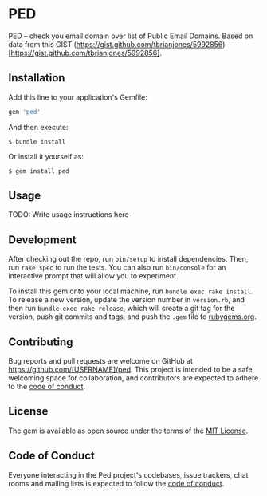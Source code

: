 # PED

PED – check you email domain over list of Public Email Domains.
Based on data from this GIST (https://gist.github.com/tbrianjones/5992856)[https://gist.github.com/tbrianjones/5992856].

## Installation

Add this line to your application's Gemfile:

```ruby
gem 'ped'
```

And then execute:

    $ bundle install

Or install it yourself as:

    $ gem install ped

## Usage

TODO: Write usage instructions here

## Development

After checking out the repo, run `bin/setup` to install dependencies. Then, run `rake spec` to run the tests. You can also run `bin/console` for an interactive prompt that will allow you to experiment.

To install this gem onto your local machine, run `bundle exec rake install`. To release a new version, update the version number in `version.rb`, and then run `bundle exec rake release`, which will create a git tag for the version, push git commits and tags, and push the `.gem` file to [rubygems.org](https://rubygems.org).

## Contributing

Bug reports and pull requests are welcome on GitHub at https://github.com/[USERNAME]/ped. This project is intended to be a safe, welcoming space for collaboration, and contributors are expected to adhere to the [code of conduct](https://github.com/[USERNAME]/ped/blob/master/CODE_OF_CONDUCT.md).


## License

The gem is available as open source under the terms of the [MIT License](https://opensource.org/licenses/MIT).

## Code of Conduct

Everyone interacting in the Ped project's codebases, issue trackers, chat rooms and mailing lists is expected to follow the [code of conduct](https://github.com/[USERNAME]/ped/blob/master/CODE_OF_CONDUCT.md).
